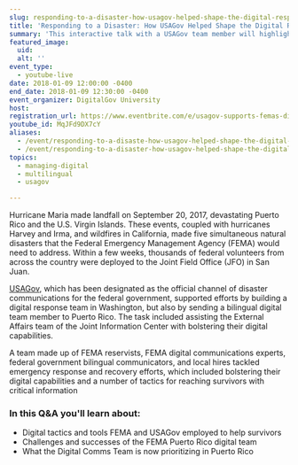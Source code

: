 ```yaml
---
slug: responding-to-a-disaster-how-usagov-helped-shape-the-digital-response-in-puerto-rico
title: 'Responding to a Disaster: How USAGov Helped Shape the Digital Response in Puerto Rico'
summary: 'This interactive talk with a USAGov team member will highlight the digital response in Puerto Rico during and after Hurricane Maria&#46; '
featured_image:
  uid:
  alt: ''
event_type:
  - youtube-live
date: 2018-01-09 12:00:00 -0400
end_date: 2018-01-09 12:30:00 -0400
event_organizer: DigitalGov University
host:
registration_url: https://www.eventbrite.com/e/usagov-supports-femas-digital-response-in-puerto-rico-registration-41706772078
youtube_id: MqJFd9DX7cY
aliases:
  - /event/responding-to-a-disaste-how-usagov-helped-shape-the-digital-response-in-puerto-rico
  - /event/responding-to-a-disaster-how-usagov-helped-shape-the-digital-response-in-puerto-rico
topics:
  - managing-digital
  - multilingual
  - usagov

---
```


Hurricane Maria made landfall on September 20, 2017, devastating Puerto Rico and the U.S. Virgin Islands. These events, coupled with hurricanes Harvey and Irma, and wildfires in California, made five simultaneous natural disasters that the Federal Emergency Management Agency (FEMA) would need to address. Within a few weeks, thousands of federal volunteers from across the country were deployed to the Joint Field Office (JFO) in San Juan.

[USAGov](https://www.usa.gov/explore/), which has been designated as the official channel of disaster communications for the federal government, supported efforts by building a digital response team in Washington, but also by sending a bilingual digital team member to Puerto Rico. The task included assisting the External Affairs team of the Joint Information Center with bolstering their digital capabilities.

A team made up of FEMA reservists, FEMA digital communications experts, federal government bilingual communicators, and local hires tackled emergency response and recovery efforts, which included bolstering their digital capabilities and a number of tactics for reaching survivors with critical information

### In this Q&A you'll learn about:
- Digital tactics and tools FEMA and USAGov employed to help survivors
- Challenges and successes of the FEMA Puerto Rico digital team
- What the Digital Comms Team is now prioritizing in Puerto Rico
